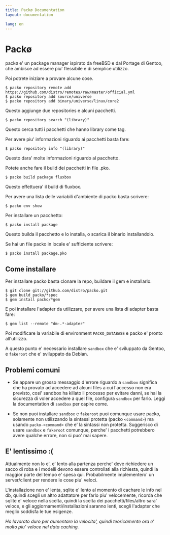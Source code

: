 ```yaml
---
title: Packø Documentation
layout: documentation

lang: en
---
```


Packø
=====
packø e' un package manager ispirato da freeBSD e dal Portage di Gentoo, che ambisce
ad essere piu' flessibile e di semplice utilizzo.

Poi potrete iniziare a provare alcune cose.

    $ packo repository remote add https://github.com/distro/remotes/raw/master/official.yml
    $ packo repository add source/universe
    $ packo repository add binary/universe/linux/core2

Questo aggiunge due repositories e alcuni pacchetti.

    $ packo repository search "(library)"

Questo cerca tutti i pacchetti che hanno library come tag.

Per avere piu' informazioni riguardo ai pacchetti basta fare:

    $ packo repository info "(library)"


Questo dara' molte informazioni riguardo al pacchetto.

Potete anche fare il build dei pacchetti in file .pko.

    $ packo build package fluxbox

Questo effettuera' il build di fluxbox.

Per avere una lista delle variabili d'ambiente di packo basta scrivere:

    $ packo env show

Per installare un pacchetto:

    $ packo install package

Questo builda il pacchetto e lo installa, o scarica il binario installandolo.

Se hai un file packo in locale e' sufficiente scrivere:

    $ packo install package.pko

Come installare
---------------

Per installare packo basta clonare la repo, buildare il gem e installarlo.

    $ git clone git://github.com/distro/packo.git
    $ gem build packo/*spec
    $ gem install packo/*gem

E poi installare l'adapter da utilizzare, per avere una lista di adapter basta fare:

    $ gem list --remote "dm-.*-adapter"

Poi modificare la variabile di environment `PACKO_DATABASE` e packo e' pronto all'utilizzo.

A questo punto e' necessario installare `sandbox` che e' sviluppato da Gentoo,
e `fakeroot` che e' sviluppato da Debian.

Problemi comuni
---------------

*   Se appare un grosso messaggio d'errore riguardo a  `sandbox` significa che ha provato ad accedere ad alcuni files a cui l'accesso non era previsto,
    cosi' sandbox ha killato il processo per evitare danni, se hai la sicurezza di voler accedere a quel file, configura
    `sandbox` per farlo. Leggi la documentation di `sandbox` per capire come.

*   Se non puoi installare `sandbox` e `fakeroot` puoi comunque usare packo, solamente non utilizzando la sintassi protetta (packo `<command>`) ma usando
    `packo-<command>` che e' la sintassi non protetta. Suggerisco di usare `sandbox` e `fakeroot` comunque, perche' i pacchetti potrebbero avere qualche errore, non si puo' mai sapere.

E' lentissimo :(
----------------

Attualmente non lo e', e' lento alla partenza perche' deve richiedere un sacco di roba e i modelli devono essere controllati alla richiesta,
quindi la maggior parte del tempo e' spesa qui. Probabilmente implementero' un server/client per rendere le cose piu' veloci.

L'installazione non e' lenta, sqlite e' lento al momento di cachare le info nel db, quindi scegli un altro adattatore per farlo piu' velocemente, ricorda
che sqlite e' veloce nella scelta, quindi la scelta dei pacchetti/files/altro sara' veloce, e gli aggiornamenti/installazioni saranno lenti,
scegli l'adapter che meglio soddisfa le tue esigenze.

_Ho lavorato duro per aumentare la velocita', quindi teoricamente ora e' molto piu' veloce nel data caching._
